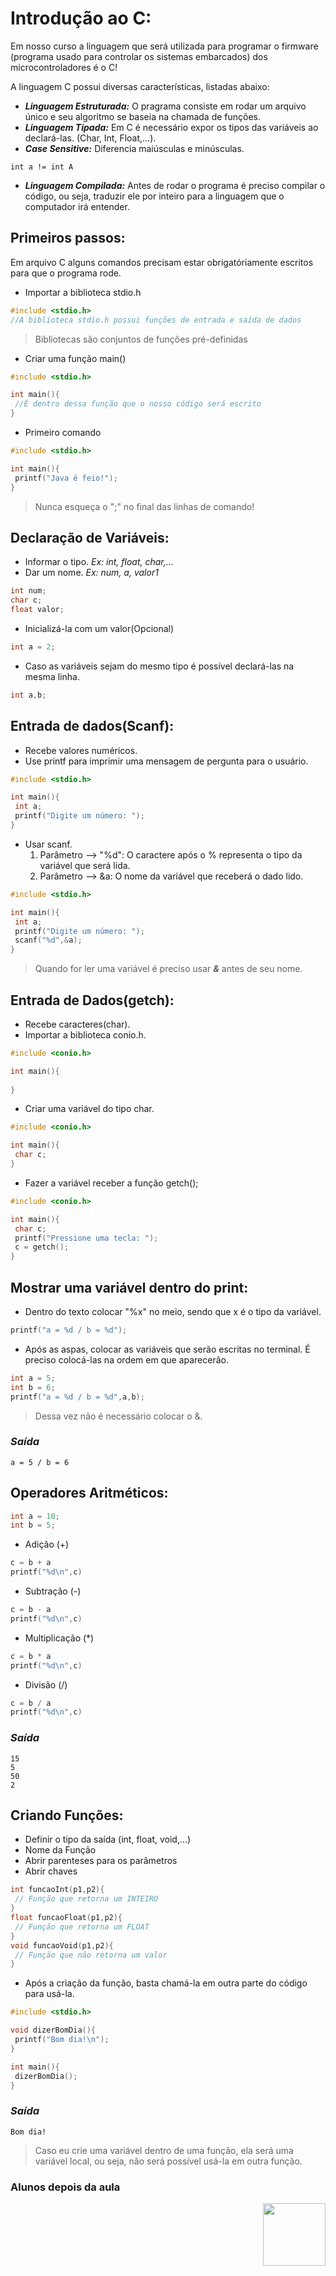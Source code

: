
# Introdução ao C:
Em nosso curso a linguagem que será utilizada para programar o firmware (programa usado para controlar os sistemas embarcados) dos microcontroladores é o C!

A linguagem C possui diversas características, listadas abaixo:

- ***Linguagem Estruturada:*** O pragrama consiste em rodar um arquivo único e seu algoritmo se baseia na chamada de funções.
- ***Linguagem Tipada:*** Em C é necessário expor os tipos das variáveis ao declará-las. (Char, Int, Float,...).
- ***Case Sensitive:*** Diferencia maiúsculas e minúsculas. 
```
int a != int A
```
- ***Linguagem Compilada:*** Antes de rodar o programa é preciso compilar o código, ou seja, traduzir ele por inteiro para a linguagem que o computador irá entender.


## Primeiros passos:
Em arquivo C alguns comandos precisam estar obrigatóriamente escritos para que o programa rode.
- Importar a biblioteca stdio.h
```c
#include <stdio.h> 
//A biblioteca stdio.h possui funções de entrada e saída de dados
```
> Bibliotecas são conjuntos de funções pré-definidas
- Criar uma função main()
```c
#include <stdio.h>

int main(){
 //É dentro dessa função que o nosso código será escrito
}
```
-  Primeiro comando
```c
#include <stdio.h>

int main(){
 printf("Java é feio!");
}
```
> Nunca esqueça o ";" no final das linhas de comando!

## Declaração de Variáveis:
- Informar o tipo. *Ex: int, float, char,...*
- Dar um nome. *Ex: num, a, valor1*
```c
int num;
char c;
float valor;
```
- Inicializá-la com um valor(Opcional)
```c
int a = 2;
```
- Caso as variáveis sejam do mesmo tipo é possível declará-las na mesma linha.
```c
int a,b;
```

## Entrada de dados(Scanf):
- Recebe valores numéricos.
- Use printf para imprimir uma mensagem de pergunta para o usuário.
```c
#include <stdio.h>

int main(){
 int a;
 printf("Digite um número: ");
}
```
- Usar scanf. 
   1. Parâmetro --> "%d": O caractere após o % representa o tipo da variável que será lida. 
   2. Parâmetro --> &a: O nome da variável que receberá o dado lido.
```c
#include <stdio.h>

int main(){
 int a;
 printf("Digite um número: ");
 scanf("%d",&a);
}
```
> Quando for ler uma variável é preciso usar ***&*** antes de seu nome.

## Entrada de Dados(getch):
- Recebe caracteres(char).
- Importar a biblioteca conio.h.
```c
#include <conio.h>

int main(){
 
}
```
- Criar uma variável do tipo char.
```c
#include <conio.h>

int main(){
 char c;
}
```
- Fazer a variável receber a função getch();
```c
#include <conio.h>

int main(){
 char c;
 printf("Pressione uma tecla: ");
 c = getch();
}
```

## Mostrar uma variável dentro do print:
- Dentro do texto colocar "%x" no meio, sendo que x é o tipo da variável.
```c
printf("a = %d / b = %d");
```
- Após as aspas, colocar as variáveis que serão escritas no terminal. É preciso colocá-las na ordem em que aparecerão.
```c
int a = 5;
int b = 6;
printf("a = %d / b = %d",a,b);
```
> Dessa vez não é necessário colocar o &.
### *Saída*
```
a = 5 / b = 6
```

## Operadores Aritméticos:
```c
int a = 10;
int b = 5;
```
- Adição (+) 
```c
c = b + a
printf("%d\n",c)
```
- Subtração (-)
```c
c = b - a
printf("%d\n",c)
```
- Multiplicação (*)
```c
c = b * a
printf("%d\n",c)
```
- Divisão (/)
```c
c = b / a
printf("%d\n",c)
```
### *Saída*
```
15
5
50
2
```

## Criando Funções:
- Definir o tipo da saída (int, float, void,...)
- Nome da Função
- Abrir parenteses para os parâmetros
- Abrir chaves
```c
int funcaoInt(p1,p2){
 // Função que retorna um INTEIRO
}
float funcaoFloat(p1,p2){
 // Função que retorna um FLOAT
}
void funcaoVoid(p1,p2){
 // Função que não retorna um valor
}
```
- Após a criação da função, basta chamá-la em outra parte do código para usá-la.

```c
#include <stdio.h>

void dizerBomDia(){
 printf("Bom dia!\n");
}

int main(){
 dizerBomDia();
}
```
### *Saída*
```
Bom dia!
```
> Caso eu crie uma variável dentro de uma função, ela será uma variável local, ou seja, não será possível usá-la em outra função.

### Alunos depois da aula
<img align="right" height=100px src="https://c.tenor.com/ZhPtZ4-pRH4AAAAd/kikis-delivery-service-kiki.gif">
